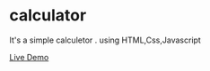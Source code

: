 # calculator 
It's a simple calculetor . using HTML,Css,Javascript 

[Live Demo](https://raihanhosen01.github.io/calculator/)

